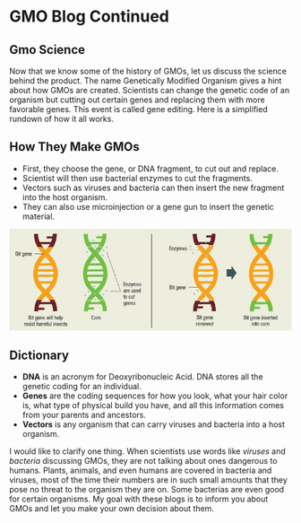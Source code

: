 # GMO Blog Continued

## Gmo Science

Now that we know some of the history of GMOs, let us discuss the science behind the product. The name Genetically Modified Organism gives a hint about how GMOs are created. Scientists can change the genetic code of an organism but cutting out certain genes and replacing them with more favorable genes. This event is called gene editing. Here is a simplified rundown of how it all works. 

## How They Make GMOs
- First, they choose the gene, or DNA fragment, to cut out and replace.
- Scientist will then use bacterial enzymes to cut the fragments. 
- Vectors such as viruses and bacteria can then insert the new fragment into the host organism.
- They can also use microinjection or a gene gun to insert the genetic material. 

![DNASplice](https://github.com/wdeaton/Gmos-Blog-Science/blob/master/DNAofGmo.jpeg)

## Dictionary
- **DNA** is an acronym for Deoxyribonucleic Acid. DNA stores all the genetic coding for an individual. 
- **Genes** are the coding sequences for how you look, what your hair color is, what type of physical build you have, and all this information comes from your parents and ancestors. 
- **Vectors** is any organism that can carry viruses and bacteria into a host organism. 

I would like to clarify one thing. When scientists use words like _viruses_ and _bacteria_ discussing GMOs, they are not talking about ones dangerous to humans. Plants, animals, and even humans are covered in bacteria and viruses, most of the time their numbers are in such small amounts that they pose no threat to the organism they are on. Some bacterias are even good for certain organisms. My goal with these blogs is to inform you about GMOs and let you make your own decision about them. 
